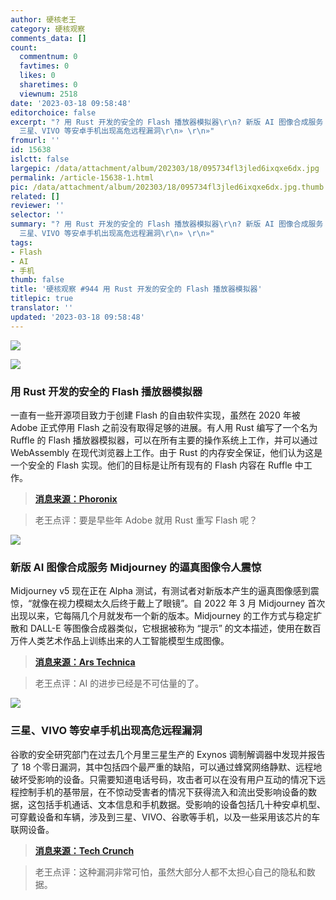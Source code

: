 ```yaml
---
author: 硬核老王
category: 硬核观察
comments_data: []
count:
  commentnum: 0
  favtimes: 0
  likes: 0
  sharetimes: 0
  viewnum: 2518
date: '2023-03-18 09:58:48'
editorchoice: false
excerpt: "? 用 Rust 开发的安全的 Flash 播放器模拟器\r\n? 新版 AI 图像合成服务 Midjourney 的逼真图像令人震惊\r\n?
  三星、VIVO 等安卓手机出现高危远程漏洞\r\n» \r\n»"
fromurl: ''
id: 15638
islctt: false
largepic: /data/attachment/album/202303/18/095734fl3jled6ixqxe6dx.jpg
permalink: /article-15638-1.html
pic: /data/attachment/album/202303/18/095734fl3jled6ixqxe6dx.jpg.thumb.jpg
related: []
reviewer: ''
selector: ''
summary: "? 用 Rust 开发的安全的 Flash 播放器模拟器\r\n? 新版 AI 图像合成服务 Midjourney 的逼真图像令人震惊\r\n?
  三星、VIVO 等安卓手机出现高危远程漏洞\r\n» \r\n»"
tags:
- Flash
- AI
- 手机
thumb: false
title: '硬核观察 #944 用 Rust 开发的安全的 Flash 播放器模拟器'
titlepic: true
translator: ''
updated: '2023-03-18 09:58:48'
---
```


![](/data/attachment/album/202303/18/095734fl3jled6ixqxe6dx.jpg)


![](/data/attachment/album/202303/18/095753vqjo9i252slfkb2q.jpg)


### 用 Rust 开发的安全的 Flash 播放器模拟器


一直有一些开源项目致力于创建 Flash 的自由软件实现，虽然在 2020 年被 Adobe 正式停用 Flash 之前没有取得足够的进展。有人用 Rust 编写了一个名为 Ruffle 的 Flash 播放器模拟器，可以在所有主要的操作系统上工作，并可以通过 WebAssembly 在现代浏览器上工作。由于 Rust 的内存安全保证，他们认为这是一个安全的 Flash 实现。他们的目标是让所有现有的 Flash 内容在 Ruffle 中工作。



> 
> **[消息来源：Phoronix](https://www.phoronix.com/news/Ruffle-Adobe-Flash-Rust)**
> 
> 
> 



> 
> 老王点评：要是早些年 Adobe 就用 Rust 重写 Flash 呢？
> 
> 
> 


![](/data/attachment/album/202303/18/095807s11ph7b37pbtpidh.jpg)


### 新版 AI 图像合成服务 Midjourney 的逼真图像令人震惊


Midjourney v5 现在正在 Alpha 测试，有测试者对新版本产生的逼真图像感到震惊，“就像在视力模糊太久后终于戴上了眼镜”。自 2022 年 3 月 Midjourney 首次出现以来，它每隔几个月就发布一个新的版本。Midjourney 的工作方式与稳定扩散和 DALL-E 等图像合成器类似，它根据被称为 “提示” 的文本描述，使用在数百万件人类艺术作品上训练出来的人工智能模型生成图像。



> 
> **[消息来源：Ars Technica](https://arstechnica.com/information-technology/2023/03/ai-imager-midjourney-v5-stuns-with-photorealistic-images-and-5-fingered-hands/)**
> 
> 
> 



> 
> 老王点评：AI 的进步已经是不可估量的了。
> 
> 
> 


![](/data/attachment/album/202303/18/095822kvcnqi802222g20g.jpg)


### 三星、VIVO 等安卓手机出现高危远程漏洞


谷歌的安全研究部门在过去几个月里三星生产的 Exynos 调制解调器中发现并报告了 18 个零日漏洞，其中包括四个最严重的缺陷，可以通过蜂窝网络静默、远程地破坏受影响的设备。只需要知道电话号码，攻击者可以在没有用户互动的情况下远程控制手机的基带层，在不惊动受害者的情况下获得流入和流出受影响设备的数据，这包括手机通话、文本信息和手机数据。受影响的设备包括几十种安卓机型、可穿戴设备和车辆，涉及到三星、VIVO、谷歌等手机，以及一些采用该芯片的车联网设备。



> 
> **[消息来源：Tech Crunch](https://techcrunch.com/2023/03/16/google-warning-samsung-chips-flaws-android/)**
> 
> 
> 



> 
> 老王点评：这种漏洞非常可怕，虽然大部分人都不太担心自己的隐私和数据。
> 
> 
>